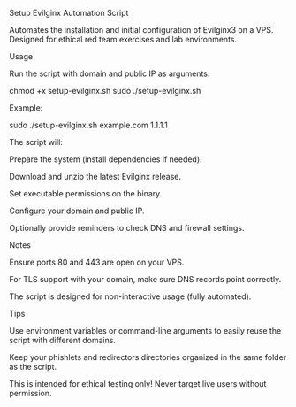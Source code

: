 Setup Evilginx Automation Script

Automates the installation and initial configuration of Evilginx3 on a VPS. Designed for ethical red team exercises and lab environments.

Usage

Run the script with domain and public IP as arguments:

chmod +x setup-evilginx.sh
sudo ./setup-evilginx.sh <domain> <public-ip>


Example:

sudo ./setup-evilginx.sh example.com 1.1.1.1


The script will:

Prepare the system (install dependencies if needed).

Download and unzip the latest Evilginx release.

Set executable permissions on the binary.

Configure your domain and public IP.

Optionally provide reminders to check DNS and firewall settings.

Notes

Ensure ports 80 and 443 are open on your VPS.

For TLS support with your domain, make sure DNS records point correctly.

The script is designed for non-interactive usage (fully automated).

Tips

Use environment variables or command-line arguments to easily reuse the script with different domains.

Keep your phishlets and redirectors directories organized in the same folder as the script.

This is intended for ethical testing only! Never target live users without permission.
